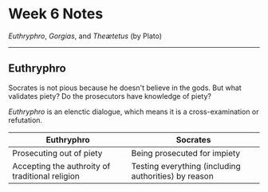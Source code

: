 # Week 6 Notes
*Euthryphro*, *Gorgias*, and *Theætetus* (by Plato)

---
## Euthryphro

Socrates is not pious because he doesn't believe in the gods. But what validates piety? Do the prosecutors have knowledge of piety?

*Euthryphro* is an elenctic dialogue, which means it is a cross-examination or refutation.

| Euthryphro | Socrates |
|-|-|
| Prosecuting out of piety | Being prosecuted for impiety |
| Accepting the authroity of traditional religion | Testing everything (including authorities) by reason |


